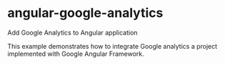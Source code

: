 # angular-google-analytics
Add Google Analytics to Angular application

This example demonstrates how to integrate Google analytics a project implemented with Google Angular Framework.